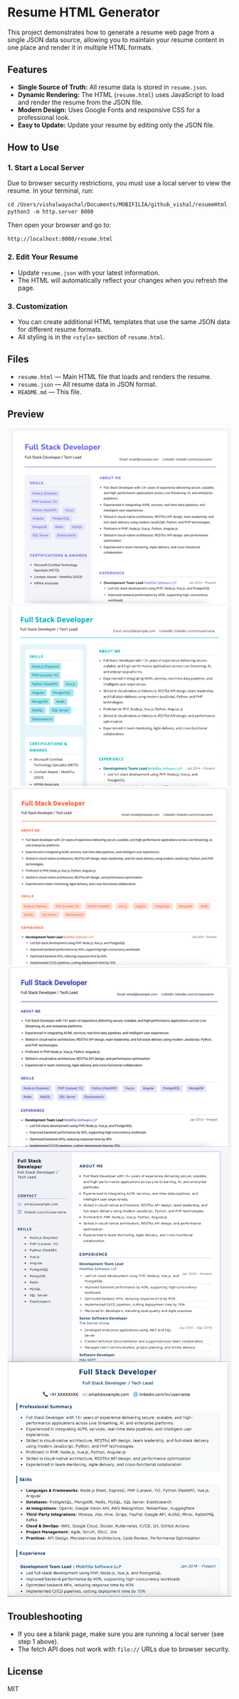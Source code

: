 # Resume HTML Generator

This project demonstrates how to generate a resume web page from a single JSON data source, allowing you to maintain your resume content in one place and render it in multiple HTML formats.

## Features
- **Single Source of Truth:** All resume data is stored in `resume.json`.
- **Dynamic Rendering:** The HTML (`resume.html`) uses JavaScript to load and render the resume from the JSON file.
- **Modern Design:** Uses Google Fonts and responsive CSS for a professional look.
- **Easy to Update:** Update your resume by editing only the JSON file.

## How to Use

### 1. Start a Local Server
Due to browser security restrictions, you must use a local server to view the resume. In your terminal, run:

```
cd /Users/vishalwayachal/Documents/MOBIFILIA/github_vishal/resumeHtml
python3 -m http.server 8000
```

Then open your browser and go to:

```
http://localhost:8000/resume.html
```

### 2. Edit Your Resume
- Update `resume.json` with your latest information.
- The HTML will automatically reflect your changes when you refresh the page.

### 3. Customization
- You can create additional HTML templates that use the same JSON data for different resume formats.
- All styling is in the `<style>` section of `resume.html`.

## Files
- `resume.html` — Main HTML file that loads and renders the resume.
- `resume.json` — All resume data in JSON format.
- `README.md` — This file.


## Preview

![Resume Screenshot 1](screenshots/1.png)
![Resume Screenshot 2](screenshots/2.png)
![Resume Screenshot 3](screenshots/3.png)
![Resume Screenshot 4](screenshots/4.png)
![Resume Screenshot 5](screenshots/5.png)
![Resume Screenshot 6](screenshots/6.png)
## Troubleshooting
- If you see a blank page, make sure you are running a local server (see step 1 above).
- The fetch API does not work with `file://` URLs due to browser security.

## License
MIT
